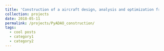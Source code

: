 ```yaml
---
title: 'Construction of a aircraft design, analysis and optimization framework: PyADAO'
collection: projects
date: 2018-05-11
permalink: /projects/PyADAO_construction/
tags:
  - cool posts
  - category1
  - category2
---
```

